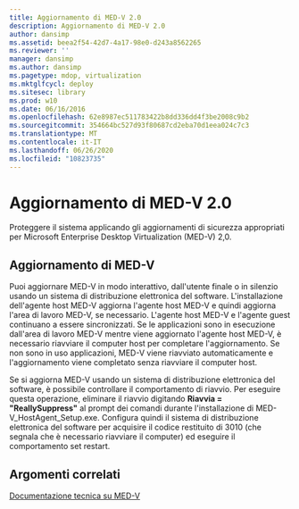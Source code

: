 ```yaml
---
title: Aggiornamento di MED-V 2.0
description: Aggiornamento di MED-V 2.0
author: dansimp
ms.assetid: beea2f54-42d7-4a17-98e0-d243a8562265
ms.reviewer: ''
manager: dansimp
ms.author: dansimp
ms.pagetype: mdop, virtualization
ms.mktglfcycl: deploy
ms.sitesec: library
ms.prod: w10
ms.date: 06/16/2016
ms.openlocfilehash: 62e8987ec511783422b8dd336dd4f3be2008c9b2
ms.sourcegitcommit: 354664bc527d93f80687cd2eba70d1eea024c7c3
ms.translationtype: MT
ms.contentlocale: it-IT
ms.lasthandoff: 06/26/2020
ms.locfileid: "10823735"
---
```

# Aggiornamento di MED-V 2.0


Proteggere il sistema applicando gli aggiornamenti di sicurezza appropriati per Microsoft Enterprise Desktop Virtualization (MED-V) 2,0.

## Aggiornamento di MED-V


Puoi aggiornare MED-V in modo interattivo, dall'utente finale o in silenzio usando un sistema di distribuzione elettronica del software. L'installazione dell'agente host MED-V aggiorna l'agente host MED-V e quindi aggiorna l'area di lavoro MED-V, se necessario. L'agente host MED-V e l'agente guest continuano a essere sincronizzati. Se le applicazioni sono in esecuzione dall'area di lavoro MED-V mentre viene aggiornato l'agente host MED-V, è necessario riavviare il computer host per completare l'aggiornamento. Se non sono in uso applicazioni, MED-V viene riavviato automaticamente e l'aggiornamento viene completato senza riavviare il computer host.

Se si aggiorna MED-V usando un sistema di distribuzione elettronica del software, è possibile controllare il comportamento di riavvio. Per eseguire questa operazione, eliminare il riavvio digitando **Riavvia = "ReallySuppress"** al prompt dei comandi durante l'installazione di MED-V\_HostAgent\_Setup.exe. Configura quindi il sistema di distribuzione elettronica del software per acquisire il codice restituito di 3010 (che segnala che è necessario riavviare il computer) ed eseguire il comportamento set restart.

## Argomenti correlati


[Documentazione tecnica su MED-V](technical-reference-for-med-v.md)

 

 





